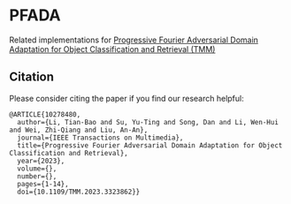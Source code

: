 # PFADA
Related implementations for [Progressive Fourier Adversarial Domain Adaptation for Object Classification and Retrieval (TMM)](https://ieeexplore.ieee.org/document/10278480)

## Citation
Please consider citing the paper if you find our research helpful:
```
@ARTICLE{10278480,
  author={Li, Tian-Bao and Su, Yu-Ting and Song, Dan and Li, Wen-Hui and Wei, Zhi-Qiang and Liu, An-An},
  journal={IEEE Transactions on Multimedia}, 
  title={Progressive Fourier Adversarial Domain Adaptation for Object Classification and Retrieval}, 
  year={2023},
  volume={},
  number={},
  pages={1-14},
  doi={10.1109/TMM.2023.3323862}}
```


